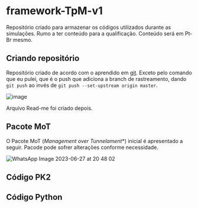 # framework-TpM-v1
Repositório criado para armazenar os códigos utilizados durante as simulações. Rumo a ter conteúdo para a qualificação. Conteúdo será em Pt-Br mesmo.

## Criando repositório

Repositório criado de acordo com o aprendido em [git](https://github.com/Rafaelatff/git). Exceto pelo comando que eu pulei, que é o push que adiciona a branch de rastreamento, dando ```git push``` ao invés de ```git push --set-upstream origin master```.

![image](https://github.com/Rafaelatff/framework-TpM-v1/assets/58916022/1dc21c4c-bd6d-4115-8f39-0fac519eb419)

Arquivo Read-me foi criado depois.

## Pacote MoT

O Pacote MoT (*Management over Tunnelament**) inicial é apresentado a seguir. Pacode pode sofrer alterações conforme necessidade.

![WhatsApp Image 2023-06-27 at 20 48 02](https://github.com/Rafaelatff/framework-TpM-v1/assets/58916022/f263502f-ebba-4574-84a2-96b26be827d5)

## Código PK2

## Código Python
